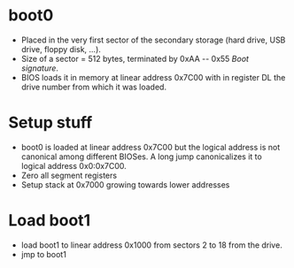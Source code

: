 boot0
=====

+ Placed in the very first sector of the secondary storage (hard drive, USB drive, floppy disk, ...).
+ Size of a sector = 512 bytes, terminated by 0xAA -- 0x55 *Boot signature*.
+ BIOS loads it in memory at linear address 0x7C00 with in register DL the drive number from which it was loaded.

Setup stuff
===========

+ boot0 is loaded at linear address 0x7C00 but the logical address is not canonical among different BIOSes. A long jump canonicalizes it
to logical address 0x0:0x7C00.
+ Zero all segment registers
+ Setup stack at 0x7000 growing towards lower addresses

Load boot1
==========

+ load boot1 to linear address 0x1000 from sectors 2 to 18 from the drive.
+ jmp to boot1